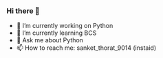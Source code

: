 ### Hi there 👋

- 🔭 I’m currently working on Python 
- 🌱 I’m currently learning BCS
- 💬 Ask me about Python
- 📫 How to reach me: sanket_thorat_9014 (instaid)
